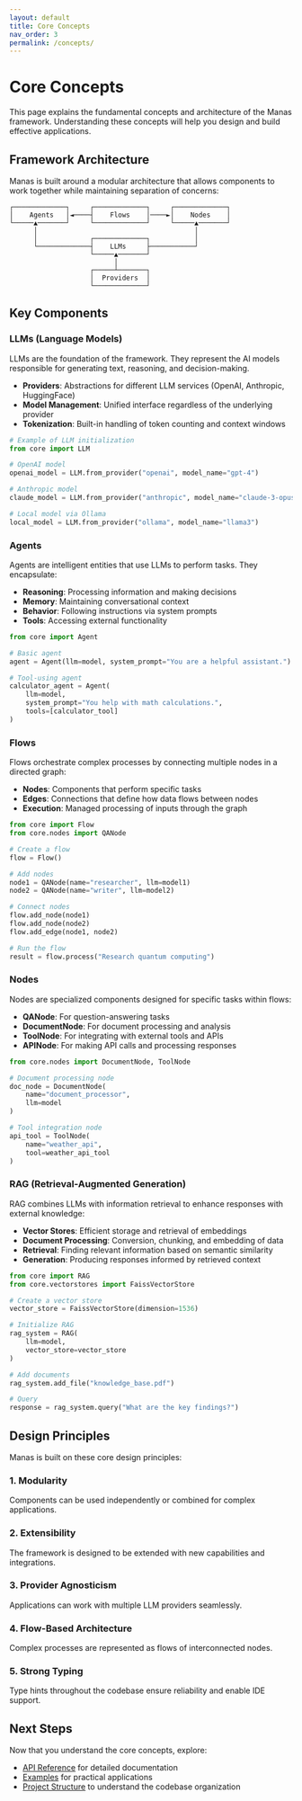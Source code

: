 ```yaml
---
layout: default
title: Core Concepts
nav_order: 3
permalink: /concepts/
---
```


# Core Concepts

This page explains the fundamental concepts and architecture of the Manas framework. Understanding these concepts will help you design and build effective applications.

## Framework Architecture

Manas is built around a modular architecture that allows components to work together while maintaining separation of concerns:

```
┌─────────────┐     ┌─────────────┐     ┌─────────────┐
│    Agents   │◄────┤    Flows    │────►│    Nodes    │
└─────▲───────┘     └─────────────┘     └─────▲───────┘
      │                                       │
      │             ┌─────────────┐           │
      └─────────────┤    LLMs     ├───────────┘
                    └─────▲───────┘
                          │
                    ┌─────┴───────┐
                    │  Providers  │
                    └─────────────┘
```

## Key Components

### LLMs (Language Models)

LLMs are the foundation of the framework. They represent the AI models responsible for generating text, reasoning, and decision-making.

- **Providers**: Abstractions for different LLM services (OpenAI, Anthropic, HuggingFace)
- **Model Management**: Unified interface regardless of the underlying provider
- **Tokenization**: Built-in handling of token counting and context windows

```python
# Example of LLM initialization
from core import LLM

# OpenAI model
openai_model = LLM.from_provider("openai", model_name="gpt-4")

# Anthropic model
claude_model = LLM.from_provider("anthropic", model_name="claude-3-opus")

# Local model via Ollama
local_model = LLM.from_provider("ollama", model_name="llama3")
```

### Agents

Agents are intelligent entities that use LLMs to perform tasks. They encapsulate:

- **Reasoning**: Processing information and making decisions
- **Memory**: Maintaining conversational context
- **Behavior**: Following instructions via system prompts
- **Tools**: Accessing external functionality

```python
from core import Agent

# Basic agent
agent = Agent(llm=model, system_prompt="You are a helpful assistant.")

# Tool-using agent
calculator_agent = Agent(
    llm=model,
    system_prompt="You help with math calculations.",
    tools=[calculator_tool]
)
```

### Flows

Flows orchestrate complex processes by connecting multiple nodes in a directed graph:

- **Nodes**: Components that perform specific tasks
- **Edges**: Connections that define how data flows between nodes
- **Execution**: Managed processing of inputs through the graph

```python
from core import Flow
from core.nodes import QANode

# Create a flow
flow = Flow()

# Add nodes
node1 = QANode(name="researcher", llm=model1)
node2 = QANode(name="writer", llm=model2)

# Connect nodes
flow.add_node(node1)
flow.add_node(node2)
flow.add_edge(node1, node2)

# Run the flow
result = flow.process("Research quantum computing")
```

### Nodes

Nodes are specialized components designed for specific tasks within flows:

- **QANode**: For question-answering tasks
- **DocumentNode**: For document processing and analysis
- **ToolNode**: For integrating with external tools and APIs
- **APINode**: For making API calls and processing responses

```python
from core.nodes import DocumentNode, ToolNode

# Document processing node
doc_node = DocumentNode(
    name="document_processor",
    llm=model
)

# Tool integration node
api_tool = ToolNode(
    name="weather_api",
    tool=weather_api_tool
)
```

### RAG (Retrieval-Augmented Generation)

RAG combines LLMs with information retrieval to enhance responses with external knowledge:

- **Vector Stores**: Efficient storage and retrieval of embeddings
- **Document Processing**: Conversion, chunking, and embedding of data
- **Retrieval**: Finding relevant information based on semantic similarity
- **Generation**: Producing responses informed by retrieved context

```python
from core import RAG
from core.vectorstores import FaissVectorStore

# Create a vector store
vector_store = FaissVectorStore(dimension=1536)

# Initialize RAG
rag_system = RAG(
    llm=model,
    vector_store=vector_store
)

# Add documents
rag_system.add_file("knowledge_base.pdf")

# Query
response = rag_system.query("What are the key findings?")
```

## Design Principles

Manas is built on these core design principles:

### 1. Modularity

Components can be used independently or combined for complex applications.

### 2. Extensibility

The framework is designed to be extended with new capabilities and integrations.

### 3. Provider Agnosticism

Applications can work with multiple LLM providers seamlessly.

### 4. Flow-Based Architecture

Complex processes are represented as flows of interconnected nodes.

### 5. Strong Typing

Type hints throughout the codebase ensure reliability and enable IDE support.

## Next Steps

Now that you understand the core concepts, explore:

- [API Reference](/api/) for detailed documentation
- [Examples](/examples/) for practical applications
- [Project Structure](/structure/) to understand the codebase organization